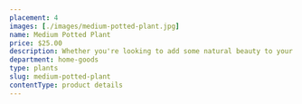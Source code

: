 ```yaml
---
placement: 4
images: [./images/medium-potted-plant.jpg]
name: Medium Potted Plant
price: $25.00
description: Whether you're looking to add some natural beauty to your living room, bedroom, or office, this Medium Potted Plant is the perfect choice for creating a calming and refreshing atmosphere.
department: home-goods
type: plants
slug: medium-potted-plant
contentType: product details
---
```

